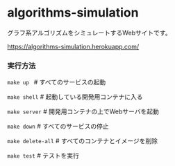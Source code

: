 # algorithms-simulation
グラフ系アルゴリズムをシミュレートするWebサイトです。

https://algorithms-simulation.herokuapp.com/

### 実行方法
`make up ` # すべてのサービスの起動

`make shell` # 起動している開発用コンテナに入る

`make server` # 開発用コンテナの上でWebサーバを起動

`make down` # すべてのサービスの停止

`make delete-all` # すべてのコンテナとイメージを削除

`make test` # テストを実行
